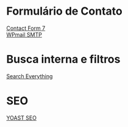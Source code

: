 <h1>Formulário de Contato</h1>
<a href="https://contactform7.com/">Contact Form 7</a><br/>
<a href="https://br.wordpress.org/plugins/wp-mail-smtp/">WPmail SMTP</a><br/>

<h1>Busca interna e filtros</h1>
<a href="https://br.wordpress.org/plugins/search-everything/">Search Everything</a></br>

<h1> SEO </h1>
<a href="#">YOAST SEO</a>
